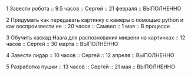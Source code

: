 1 Завести робота :: 9.5 часов :: Сергей :: 21 февраля :: ВЫПОЛНЕННО 

2 Придумать как передавать картинку с камеры с помощью python и как воспроизвести ее :: 20 часов :: Самвел :: 1 мая :: В процессе

3 Обучить каскад Haara для распознования мишени на картинках :: 12 часов :: Сергей :: 30 марта :: ВЫПОЛНЕННО 

4 Завести лидар :: 10 часов :: Сергей :: 12 апреля :: ВЫПОЛНЕННО

5 Разработка пушки :: 13 часов :: Сергей :: 21 мая :: ВЫПОЛНЕННО



